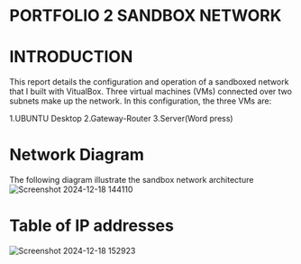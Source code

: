 # PORTFOLIO 2 SANDBOX NETWORK

# INTRODUCTION
This report details the configuration and operation of a sandboxed network that I built with VitualBox. Three virtual machines (VMs) connected over two subnets make up the network. In this configuration, the three VMs are:

1.UBUNTU Desktop
2.Gateway-Router
3.Server(Word press)

# Network Diagram
The following diagram illustrate the sandbox network architecture![Screenshot 2024-12-18 144110](https://github.com/user-attachments/assets/ae71b7f7-8ce8-4214-83f1-7a0df4771e51)

# Table of IP addresses
![Screenshot 2024-12-18 152923](https://github.com/user-attachments/assets/de59ddd7-06f4-4117-be61-601af2c6c263)

